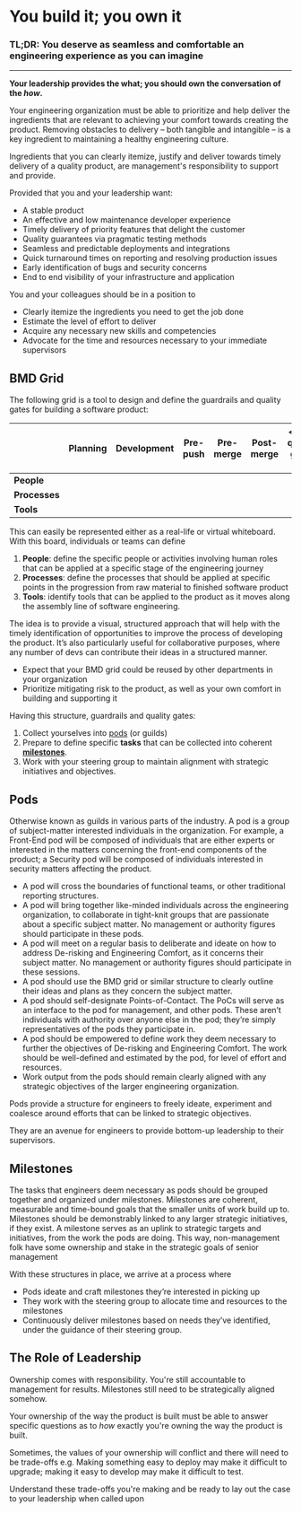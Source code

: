 You build it; you own it
=====

### TL;DR: You deserve as seamless and comfortable an engineering experience as you can imagine
****

**Your leadership provides the what; you should own the conversation of the _how_.**

Your engineering organization must be able to prioritize and help deliver the ingredients that are relevant to achieving your comfort towards creating the product. Removing obstacles to delivery – both tangible and intangible – is a key ingredient to maintaining a healthy engineering culture.

Ingredients that you can clearly itemize, justify and deliver towards timely delivery of a quality product, are management's responsibility to support and provide.

Provided that you and your leadership want:

- A stable product
- An effective and low maintenance developer experience
- Timely delivery of priority features that delight the customer
- Quality guarantees via pragmatic testing methods
- Seamless and predictable deployments and integrations
- Quick turnaround times on reporting and resolving production issues
- Early identification of bugs and security concerns
- End to end visibility of your infrastructure and application

You and your colleagues should be in a position to 

- Clearly itemize the ingredients you need to get the job done
- Estimate the level of effort to deliver
- Acquire any necessary new skills and competencies
- Advocate for the time and resources necessary to your immediate supervisors


## BMD Grid

The following grid is a tool to design and define the guardrails and quality gates for building a software product:

|           | Planning | Development | Pre-push | Pre-merge | Post-merge | <more quality gates here |
|-----------|----------|-------------|----------|-----------|------------|-------------|
| **People**    |          |             |          |           |            |             |
| **Processes** |          |             |          |           |            |             |
| **Tools**     |          |             |          |           |            |             |

This can easily be represented either as a real-life or virtual whiteboard. With this board, individuals or teams can define
1. **People**: define the specific people or activities involving human roles that can be applied at a specific stage of the engineering journey
2. **Processes**: define the processes that should be applied at specific points in the progression from raw material to finished software product
3. **Tools**: identify tools that can be applied to the product as it moves along the assembly line of software engineering.

The idea is to provide a visual, structured approach that will help with the timely identification of opportunities to improve the process of developing the product. It’s also particularly useful for collaborative purposes, where any number of devs can contribute their ideas in a structured manner. 

- Expect that your BMD grid could be reused by other departments in your organization
- Prioritize mitigating risk to the product, as well as your own comfort in building and supporting it 

Having this structure, guardrails and quality gates: 
1. Collect yourselves into [pods](https://github.com/tayo-k/bmd/blob/gh-pages/content/build.md#pods) (or guilds) 
2. Prepare to define specific **tasks** that can be collected into coherent [**milestones**](https://github.com/tayo-k/bmd/blob/gh-pages/content/build.md#milestones). 
3. Work with your steering group to maintain alignment with strategic initiatives and objectives.

## Pods
Otherwise known as guilds in various parts of the industry. A pod is a group of subject-matter interested individuals in the organization. For example, a Front-End pod will be composed of individuals that are either experts or interested in the matters concerning the front-end components of the product; a Security pod will be composed of individuals interested in security matters affecting the product.

- A pod will cross the boundaries of functional teams, or other traditional reporting structures. 
- A pod will bring together like-minded individuals across the engineering organization, to collaborate in tight-knit groups that are passionate about a specific subject matter. No management or authority figures should participate in these pods.
- A pod will meet on a regular basis to deliberate and ideate on how to address De-risking and Engineering Comfort, as it concerns their subject matter. No management or authority figures should participate in these sessions.
- A pod should use the BMD grid or similar structure to clearly outline their ideas and plans as they concern the subject matter. 	
- A pod should self-designate Points-of-Contact. The PoCs will serve as an interface to the pod for management, and other pods. These aren’t individuals with authority over anyone else in the pod; they’re simply representatives of the pods they participate in.
- A pod should be empowered to define work they deem necessary to further the objectives of De-risking and Engineering Comfort. The work should be well-defined and estimated by the pod, for level of effort and resources.	 	
- Work output from the pods should remain clearly aligned with any strategic objectives of the larger engineering organization.

Pods provide a structure for engineers to freely ideate, experiment and coalesce around efforts that can be linked to strategic objectives.

They are an avenue for engineers to provide bottom-up leadership to their supervisors.

## Milestones
The tasks that engineers deem necessary as pods should be grouped together and organized under milestones. Milestones are coherent, measurable and time-bound goals that the smaller units of work build up to. Milestones should be demonstrably linked to any larger strategic initiatives, if they exist. A milestone serves as an uplink to strategic targets and initiatives, from the work the pods are doing. This way, non-management folk have some ownership and stake in the strategic goals of senior management

With these structures in place, we arrive at a process where
- Pods ideate and craft milestones they’re interested in picking up
- They work with the steering group to allocate time and resources to the milestones
- Continuously deliver milestones based on needs they’ve identified, under the guidance of their steering group.

## The Role of Leadership
Ownership comes with responsibility. You're still accountable to management for results. Milestones still need to be strategically aligned somehow. 

Your ownership of the way the product is built must be able to answer specific questions as to _how_ exactly you're owning the way the product is built.

Sometimes, the values of your ownership will conflict and there will need to be trade-offs e.g. Making something easy to deploy may make it difficult to upgrade; making it easy to develop may make it difficult to test.

Understand these trade-offs you're making and be ready to lay out the case to your leadership when called upon